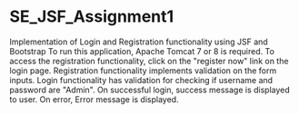 # SE_JSF_Assignment1
Implementation of Login and Registration functionality using JSF and Bootstrap
To run this application, Apache Tomcat 7 or 8 is required. 
To access the registration functionality, click on the "register now" link on the login page. 
Registration functionality implements validation on the form inputs. 
Login functionality has validation for checking if username and password are "Admin". 
On successful login, success message is displayed to user. On error, Error message is
displayed. 
